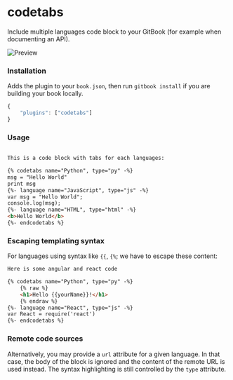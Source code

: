 # codetabs

Include multiple languages code block to your GitBook (for example when documenting an API).

![Preview](./preview.png)

### Installation

Adds the plugin to your `book.json`, then run `gitbook install` if you are building your book locally.

```js
{
    "plugins": ["codetabs"]
}
```

### Usage

```md

This is a code block with tabs for each languages:

{% codetabs name="Python", type="py" -%}
msg = "Hello World"
print msg
{%- language name="JavaScript", type="js" -%}
var msg = "Hello World";
console.log(msg);
{%- language name="HTML", type="html" -%}
<b>Hello World</b>
{%- endcodetabs %}
```

### Escaping templating syntax

For languages using syntax like `{{`, `{%`; we have to escape these content:


```md
Here is some angular and react code

{% codetabs name="Python", type="py" -%}
    {% raw %}
    <h1>Hello {{yourName}}!</h1>
    {% endraw %}
{%- language name="React", type="js" -%}
var React = require('react')
{%- endcodetabs %}
```

### Remote code sources

Alternatively, you may provide a `url` attribute for a given language.  In that case,
the body of the block is ignored and the content of the remote URL is used instead. The
syntax highlighting is still controlled by the `type` attribute.
